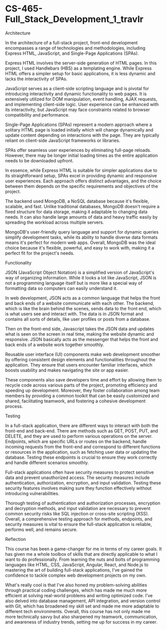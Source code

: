# CS-465-Full_Stack_Development_1_travlr
Architecture

In the architecture of a full-stack project, front-end development encompasses a range of technologies and methodologies, including Express HTML, JavaScript, and Single-Page Applications (SPAs).

Express HTML involves the server-side generation of HTML pages. In this project, I used Handlebars (HBS) as a templating engine. While Express HTML offers a simpler setup for basic applications, it is less dynamic and lacks the interactivity of SPAs.

JavaScript serves as a client-side scripting language and is pivotal for introducing interactivity and dynamic functionality to web pages. It is extensively utilized for DOM manipulation, event handling, AJAX requests, and implementing client-side logic. User experience can be enhanced with its interactivity, but JavaScript may face constraints related to browser compatibility and performance.

Single-Page Applications (SPAs) represent a modern approach where a solitary HTML page is loaded initially which will change dynamically and update content depending on interactions with the page. They are typically reliant on client-side JavaScript frameworks or libraries.

SPAs offer seamless user experiences by eliminating full-page reloads. However, there may be longer initial loading times as the entire application needs to be downloaded upfront.

In essence, while Express HTML is suitable for simpler applications due to its straightforward setup, SPAs excel in providing dynamic and responsive user experiences. Each approach offers distinct advantages, and the choice between them depends on the specific requirements and objectives of the project.

The backend used MongoDB, a NoSQL database because it's flexible, scalable, and fast. Unlike traditional databases, MongoDB doesn't require a fixed structure for data storage, making it adaptable to changing data needs. It can also handle large amounts of data and heavy traffic easily by spreading the workload across multiple servers.

MongoDB's user-friendly query language and support for dynamic queries simplify development tasks, while its ability to handle diverse data formats means it's perfect for modern web apps. Overall, MongoDB was the ideal choice because it's flexible, powerful, and easy to work with, making it a perfect fit for the project's needs.

Functionality

JSON (JavaScript Object Notation) is a simplified version of JavaScript's way of organizing information. While it looks a lot like JavaScript, JSON is not a programming language itself but is more like a special way of formatting data so computers can easily understand it.

In web development, JSON acts as a common language that helps the front and back ends of a website communicate with each other. The backend, which is like the brain behind the scenes, sends data to the front end, which is what users see and interact with. The data is in JSON format and contains all sorts of details, like user profiles or posts from a database.

Then on the front-end side, Javascript takes the JSON data and updates what is seen on the screen in real time, making the website dynamic and responsive. JSON basically acts as the messenger that helps the front and back ends of a website work together smoothly.

Reusable user interface (UI) components make web development smoother by offering consistent design elements and functionalities throughout the application. They ensure that users encounter familiar interfaces, which boosts usability and makes navigating the site or app easier.

These components also save developers time and effort by allowing them to recycle code across various parts of the project, promoting efficiency and speeding up development. Moreover, they foster collaboration among team members by providing a common toolkit that can be easily customized and shared, facilitating teamwork, and fostering a cohesive development process.

Testing

In a full-stack application, there are different ways to interact with both the front-end and back-end. There are methods such as GET, POST, PUT, and DELETE, and they are used to perform various operations on the server. Endpoints, which are specific URLs or routes on the backend, handle incoming requests from the front-end and correspond to different functions or resources in the application, such as fetching user data or updating the database. Testing these endpoints is crucial to ensure they work correctly and handle different scenarios smoothly.

Full-stack applications often have security measures to protect sensitive data and prevent unauthorized access. The security measures include authentication, authorization, encryption, and input validation. Testing these security features involves making sure they function effectively without introducing vulnerabilities.

Thorough testing of authentication and authorization processes, encryption and decryption methods, and input validation are necessary to prevent common security risks like SQL injection or cross-site scripting (XSS). Overall, a comprehensive testing approach for methods, endpoints, and security measures is vital to ensure the full-stack application is reliable, performs well, and remains secure.

Reflection

This course has been a game-changer for me in terms of my career goals. It has given me a whole toolbox of skills that are directly applicable to what I want to do professionally. From learning the nuts and bolts of programming languages like HTML, CSS, JavaScript, Angular, React, and Node.js to mastering the art of building full-stack applications, I've gained the confidence to tackle complex web development projects on my own.

What's really cool is that I've also honed my problem-solving abilities through practical coding challenges, which has made me much more efficient at solving real-world problems and writing optimized code. I've also delved into database management, API integration, and version control with Git, which has broadened my skill set and made me more adaptable to different tech environments. Overall, this course has not only made me more technically savvy but also sharpened my teamwork, communication, and awareness of industry trends, setting me up for success in my career.
